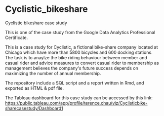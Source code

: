 # Cyclistic_bikeshare
Cyclistic bikeshare case study

This is one of the case study from the Google Data Analytics Professional Certificate.

This is a case study for Cyclistic, a fictional bike-share company located at Chicago which have more than 5800 bicycles and 600 docking stations. The task is to anaylze the bike riding behaviour between member and casual rider and advice measures to convert casual rider to membership as management believes the company's future success depends on maximizing the number of annual membership.

The repository include a SQL script and a report written in Rmd, and exported as HTML & pdf file.

The Tableau dashboard for this case study can be accessed by this link:
https://public.tableau.com/app/profile/terence.chau/viz/Cyclisticbike-sharecasestudy/Dashboard1